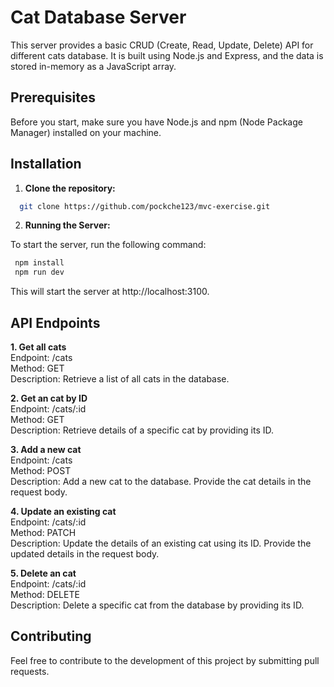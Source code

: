 # Cat Database Server

This server provides a basic CRUD (Create, Read, Update, Delete) API for different cats database. It is built using Node.js and Express, and the data is stored in-memory as a JavaScript array.

## Prerequisites

Before you start, make sure you have Node.js and npm (Node Package Manager) installed on your machine.

## Installation

1. **Clone the repository:**

 ```bash
   git clone https://github.com/pockche123/mvc-exercise.git

 ```

2. **Running the Server:**

To start the server, run the following command:

```bash
 npm install
 npm run dev
```
This will start the server at http://localhost:3100.

## API Endpoints

**1. Get all cats**  
   Endpoint: /cats  
   Method: GET  
   Description: Retrieve a list of all cats in the database.

**2. Get an cat by ID**  
   Endpoint: /cats/:id  
   Method: GET  
   Description: Retrieve details of a specific cat by providing its ID.  

**3. Add a new cat**  
   Endpoint: /cats  
   Method: POST  
   Description: Add a new cat to the database. Provide the cat details in the request body.  

**4. Update an existing cat**  
   Endpoint: /cats/:id    
   Method: PATCH    
   Description: Update the details of an existing cat using its ID. Provide the updated details in the request body.  

**5. Delete an cat**  
   Endpoint: /cats/:id  
   Method: DELETE  
   Description: Delete a specific cat from the database by providing its ID.  


## Contributing
Feel free to contribute to the development of this project by submitting pull requests.



